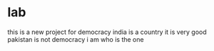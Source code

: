 # lab
this is a new project for democracy
india is a country
it is very good
pakistan is not democracy
i am who is the one
